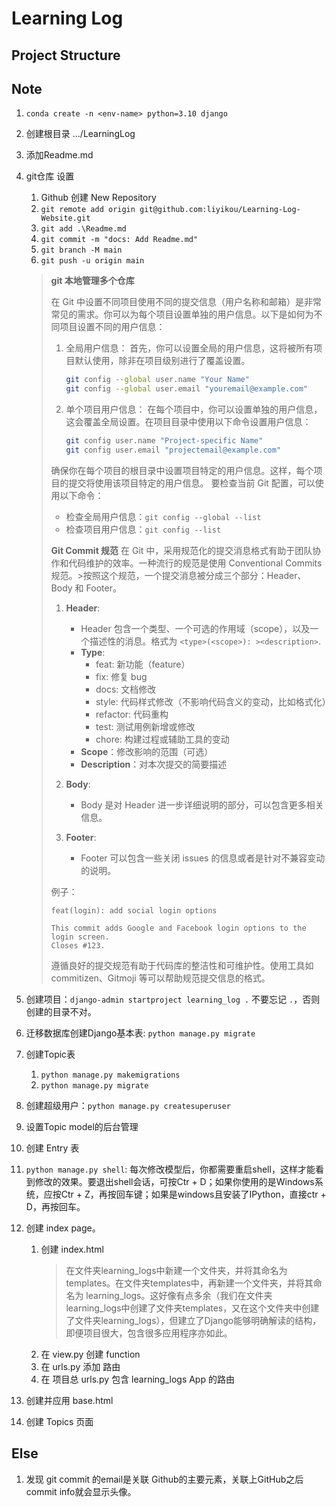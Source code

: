 # Learning Log

## Project Structure

## Note

1. `conda create -n <env-name> python=3.10 django`
2. 创建根目录 .../LearningLog
3. 添加Readme.md
4. git仓库 设置
   1. Github 创建 New Repository
   2. `git remote add origin git@github.com:liyikou/Learning-Log-Website.git`
   3. `git add .\Readme.md`
   4. `git commit -m "docs: Add Readme.md"`
   5. `git branch -M main`
   6. `git push -u origin main`

    > **git 本地管理多个仓库**
    >
    > 在 Git 中设置不同项目使用不同的提交信息（用户名称和邮箱）是非常常见的需求。你可以为每个项目设置单独的用户信息。以下是如何为不同项目设置不同的用户信息：
    >
    > 1. 全局用户信息：
    >     首先，你可以设置全局的用户信息，这将被所有项目默认使用，除非在项目级别进行了覆盖设置。
    >
    >     ```bash
    >     git config --global user.name "Your Name"
    >     git config --global user.email "youremail@example.com"
    >     ```
    >
    > 2. 单个项目用户信息：
    >      在每个项目中，你可以设置单独的用户信息，这会覆盖全局设置。在项目目录中使用以下命令设置用户信息：
    >
    >      ```bash
    >      git config user.name "Project-specific Name"
    >      git config user.email "projectemail@example.com"
    >      ```
    >
    >   确保你在每个项目的根目录中设置项目特定的用户信息。这样，每个项目的提交将使用该项目特定的用户信息。
    >   要检查当前 Git 配置，可以使用以下命令：
    >
    > - 检查全局用户信息：`git config --global --list`
    > - 检查项目用户信息：`git config --list`
    >
    >
    > **Git Commit 规范**
    > 在 Git 中，采用规范化的提交消息格式有助于团队协作和代码维护的效率。一种流行的规范是使用 Conventional Commits 规范。>按照这个规范，一个提交消息被分成三个部分：Header、Body 和 Footer。
    >
    >  1. **Header**:
    >     - Header 包含一个类型、一个可选的作用域（scope），以及一个描述性的消息。格式为 `<type>(<scope>): ><description>`.
    >     - **Type**:
    >       - feat: 新功能（feature）
    >       - fix: 修复 bug
    >       - docs: 文档修改
    >       - style: 代码样式修改（不影响代码含义的变动，比如格式化）
    >       - refactor: 代码重构
    >       - test: 测试用例新增或修改
    >       - chore: 构建过程或辅助工具的变动
    >     - **Scope**：修改影响的范围（可选）
    >     - **Description**：对本次提交的简要描述
    >
    >  2. **Body**:
    >     - Body 是对 Header 进一步详细说明的部分，可以包含更多相关信息。
    >
    >  3. **Footer**:
    >     - Footer 可以包含一些关闭 issues 的信息或者是针对不兼容变动的说明。
    >
    >  例子：
    >
    >  ```plaintext
    >  feat(login): add social login options
    >
    >  This commit adds Google and Facebook login options to the login screen.
    >  Closes #123.
    >
    >  ```
    >
    >  遵循良好的提交规范有助于代码库的整洁性和可维护性。使用工具如 commitizen、Gitmoji 等可以帮助规范提交信息的格式。
5. 创建项目：`django-admin startproject learning_log .`
    不要忘记 `.`，否则创建的目录不对。
6. 迁移数据库创建Django基本表: `python manage.py migrate`
7. 创建Topic表
   1. `python manage.py makemigrations`
   2. `python manage.py migrate`
8. 创建超级用户：`python manage.py createsuperuser`
9. 设置Topic model的后台管理
10. 创建 Entry 表
11. `python manage.py shell`: 每次修改模型后，你都需要重启shell，这样才能看到修改的效果。要退出shell会话，可按Ctr + D；如果你使用的是Windows系统，应按Ctr + Z，再按回车键；如果是windows且安装了IPython，直接ctr + D，再按回车。
12. 创建 index page。
    1. 创建 index.html
        > 在文件夹learning_logs中新建一个文件夹，并将其命名为templates。在文件夹templates中，再新建一个文件夹，并将其命名为 learning_logs。这好像有点多余（我们在文件夹learning_logs中创建了文件夹templates，又在这个文件夹中创建了文件夹learning_logs），但建立了Django能够明确解读的结构，即便项目很大，包含很多应用程序亦如此。
    2. 在 view.py 创建 function
    3. 在 urls.py 添加 路由
    4. 在 项目总 urls.py 包含 learning_logs App 的路由
13. 创建并应用 base.html
14. 创建 Topics 页面

## Else

1. 发现 git commit 的email是关联 Github的主要元素，关联上GitHub之后commit info就会显示头像。
